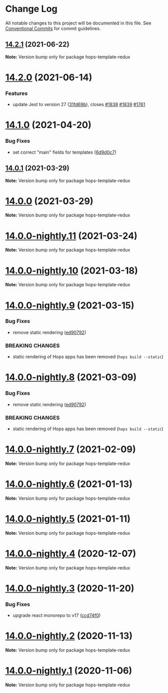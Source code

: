 # Change Log

All notable changes to this project will be documented in this file.
See [Conventional Commits](https://conventionalcommits.org) for commit guidelines.

## [14.2.1](https://github.com/xing/hops/compare/v14.2.0...v14.2.1) (2021-06-22)

**Note:** Version bump only for package hops-template-redux





# [14.2.0](https://github.com/xing/hops/compare/v14.1.0...v14.2.0) (2021-06-14)


### Features

* update Jest to version 27 ([31fd69b](https://github.com/xing/hops/commit/31fd69b23fd5f1dd0e0cfce46d7a8db173eb9361)), closes [#1838](https://github.com/xing/hops/issues/1838) [#1839](https://github.com/xing/hops/issues/1839) [#1761](https://github.com/xing/hops/issues/1761)





# [14.1.0](https://github.com/xing/hops/compare/v14.0.1...v14.1.0) (2021-04-20)


### Bug Fixes

* set correct "main" fields for templates ([6d9d0c7](https://github.com/xing/hops/commit/6d9d0c7efb1a608d1a055e37a11e13404bb9161b))





## [14.0.1](https://github.com/xing/hops/compare/v14.0.0...v14.0.1) (2021-03-29)

**Note:** Version bump only for package hops-template-redux





# [14.0.0](https://github.com/xing/hops/compare/v14.0.0-nightly.11...v14.0.0) (2021-03-29)

**Note:** Version bump only for package hops-template-redux





# [14.0.0-nightly.11](https://github.com/xing/hops/compare/v14.0.0-nightly.10...v14.0.0-nightly.11) (2021-03-24)

**Note:** Version bump only for package hops-template-redux





# [14.0.0-nightly.10](https://github.com/xing/hops/compare/v14.0.0-nightly.9...v14.0.0-nightly.10) (2021-03-18)

**Note:** Version bump only for package hops-template-redux





# [14.0.0-nightly.9](https://github.com/xing/hops/compare/v14.0.0-nightly.7...v14.0.0-nightly.9) (2021-03-15)


### Bug Fixes

* remove static rendering ([ed90792](https://github.com/xing/hops/commit/ed90792176298284d1f19fef4c09571edfaa07e2))


### BREAKING CHANGES

* static rendering of Hops apps has been removed (`hops build --static`)





# [14.0.0-nightly.8](https://github.com/xing/hops/compare/v14.0.0-nightly.7...v14.0.0-nightly.8) (2021-03-09)


### Bug Fixes

* remove static rendering ([ed90792](https://github.com/xing/hops/commit/ed90792176298284d1f19fef4c09571edfaa07e2))


### BREAKING CHANGES

* static rendering of Hops apps has been removed (`hops build --static`)





# [14.0.0-nightly.7](https://github.com/xing/hops/compare/v14.0.0-nightly.6...v14.0.0-nightly.7) (2021-02-09)

**Note:** Version bump only for package hops-template-redux





# [14.0.0-nightly.6](https://github.com/xing/hops/compare/v14.0.0-nightly.5...v14.0.0-nightly.6) (2021-01-13)

**Note:** Version bump only for package hops-template-redux





# [14.0.0-nightly.5](https://github.com/xing/hops/compare/v14.0.0-nightly.4...v14.0.0-nightly.5) (2021-01-11)

**Note:** Version bump only for package hops-template-redux





# [14.0.0-nightly.4](https://github.com/xing/hops/compare/v14.0.0-nightly.3...v14.0.0-nightly.4) (2020-12-07)

**Note:** Version bump only for package hops-template-redux





# [14.0.0-nightly.3](https://github.com/xing/hops/compare/v14.0.0-nightly.2...v14.0.0-nightly.3) (2020-11-20)


### Bug Fixes

* upgrade react monorepo to v17 ([ccd74f0](https://github.com/xing/hops/commit/ccd74f01923b8b902c64deaa8990b67cfe781bed))





# [14.0.0-nightly.2](https://github.com/xing/hops/compare/v14.0.0-nightly.1...v14.0.0-nightly.2) (2020-11-13)

**Note:** Version bump only for package hops-template-redux





# [14.0.0-nightly.1](https://github.com/xing/hops/compare/v13.0.0...v14.0.0-nightly.1) (2020-11-06)

**Note:** Version bump only for package hops-template-redux
